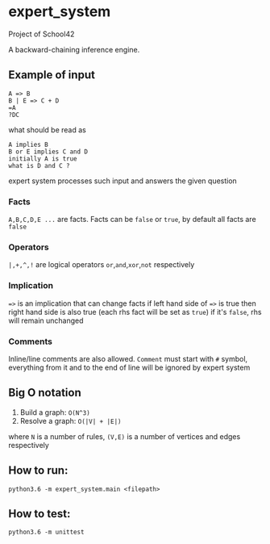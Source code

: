 # expert_system
Project of School42

A backward-chaining inference engine.

## Example of input

```
A => B
B | E => C + D
=A
?DC
```
what should be read as
```
A implies B
B or E implies C and D
initially A is true
what is D and C ?
```
expert system processes such input and answers
the given question

### Facts
`A,B,C,D,E ...` are facts.
Facts can be `false` or `true`,
by default all facts are `false`

### Operators
`|,+,^,!` are logical operators `or`,`and`,`xor`,`not` respectively

### Implication
`=>` is an implication that can change facts
if left hand side of `=>` is true then right hand
side is also true (each rhs fact will be set as `true`)
if it's `false`, rhs will remain unchanged

### Comments
Inline/line comments are also allowed.
`Comment` must start with `#` symbol,
everything from it and to the end of line
will be ignored by expert system

## Big O notation
1. Build a graph: `O(N^3)`
2. Resolve a graph: `O(|V| + |E|)`

where `N` is a number of rules, `(V,E)` is a number of vertices and edges
respectively

## How to run:
```
python3.6 -m expert_system.main <filepath>
```

## How to test:
```
python3.6 -m unittest
```
